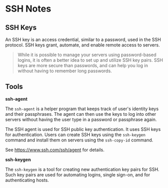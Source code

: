 # SSH Notes


## SSH Keys

An SSH key is an access credential, similar to a password, used in the SSH protocol. SSH keys grant, automate, and enable remote access to servers.

> While it is possible to manage your servers using password-based logins, it is
> often a better idea to set up and utilize SSH key pairs.  SSH keys are more
> secure than passwords, and can help you log in without having to remember long
> passwords.


## Tools

**ssh-agent**

The `ssh-agent` is a helper program that keeps track of user's identity keys and their passphrases. The agent can then use the keys to log into other servers without having the user type in a password or passphrase again.

The SSH agent is used for SSH public key authentication. It uses SSH keys for authentication. Users can create SSH keys using the `ssh-keygen` command and install them on servers using the `ssh-copy-id` command.

See https://www.ssh.com/ssh/agent for details.

**ssh-keygen**

The `ssh-keygen` is a tool for creating new authentication key pairs for SSH. Such key pairs are used for automating logins, single sign-on, and for authenticating hosts.
